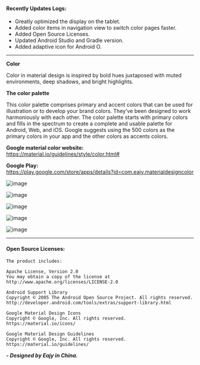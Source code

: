 #### Recently Updates Logs:  
- Greatly optimized the display on the tablet.  
- Added color items in navigation view to switch color pages faster.  
- Added Open Source Licenses.  
- Updated Android Studio and Gradle version.  
- Added adaptive icon for Android O.  

---  

**Color**  

Color in material design is inspired by bold hues juxtaposed with muted environments, deep shadows, and bright highlights.

**The color palette**  

This color palette comprises primary and accent colors that can be used for illustration or to develop your brand colors. They’ve been designed to work harmoniously with each other. The color palette starts with primary colors and fills in the spectrum to create a complete and usable palette for Android, Web, and iOS. Google suggests using the 500 colors as the primary colors in your app and the other colors as accents colors.

**Google material color website:**  
https://material.io/guidelines/style/color.html#

**Google Play:**  
https://play.google.com/store/apps/details?id=com.eajy.materialdesigncolor

![image](https://github.com/Eajy/MaterialDesignColor/blob/master/pictures/1.png)

![image](https://github.com/Eajy/MaterialDesignColor/blob/master/pictures/2.png)

![image](https://github.com/Eajy/MaterialDesignColor/blob/master/pictures/3.png)

![image](https://github.com/Eajy/MaterialDesignColor/blob/master/pictures/4.png)

![image](https://github.com/Eajy/MaterialDesignColor/blob/master/pictures/pad_1.png)
  
---  

#### Open Source Licenses:  
    The product includes:  
      
    Apache License, Version 2.0  
    You may obtain a copy of the license at  
    http://www.apache.org/licenses/LICENSE-2.0  
      
    Android Support Library  
    Copyright © 2005 The Android Open Source Project. All rights reserved. 
    http://developer.android.com/tools/extras/support-library.html    
      
    Google Material Design Icons  
    Copyright © Google, Inc. All rights reserved.  
    https://material.io/icons/
      
    Google Material Design Guidelines  
    Copyright © Google, Inc. All rights reserved.  
    https://material.io/guidelines/
  
_**- Designed by Eajy in China.**_